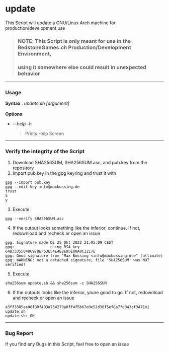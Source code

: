 # update

This Script will update a GNU/Linux Arch machine for production/development use 
> ### NOTE: This Script is only meant for use in the RedstoneGames.ch Production/Development Environment,
> ### using it somewhere else could result in unexpected behavior

---

### **Usage**

**Syntax** : *update.sh [argument]*  
<br>
**Options**:
+ *--help -h*  
    > Prints Help Screen 


---

### **Verify the integrity of the Script**
1. Download SHA256SUM, SHA256SUM.asc, and pub.key from the repository
2. Import pub.key in the gpg keyring and trust it with
```
gpg --import pub.key
gpg --edit-key info@maxbossing.de
trust
5
y
```
3. Execute  
```
gpg --verify SHA256SUM.asc
```
4. If the output looks something like the inferior, continue. If not, redownload and recheck or open an issue
```
gpg: Signature made Di 25 Okt 2022 21:05:09 CEST
gpg:                using RSA key 64B333550486978BF63E54E4E2E95E80A0C1217E
gpg: Good signature from "Max Bossing <info@maxbossing.de>" [ultimate]
gpg: WARNING: not a detached signature; file 'SHA256SUM' was NOT verified!
```
5. Execute
```
sha256sum update.sh && sha256sum -c SHA256SUM
```
6. If the outputs looks like the inferior, youre good to go. If not, redownload and recheck or open an issue 
```
a3ff3385ee06f80f403a754270a8ff4f5b67e0e51d30f5ef8a7fe843af3471e1  update.sh
update.sh: OK
```

---

### **Bug Report**

If you find any Bugs in this Script, feel free to open an issue 
